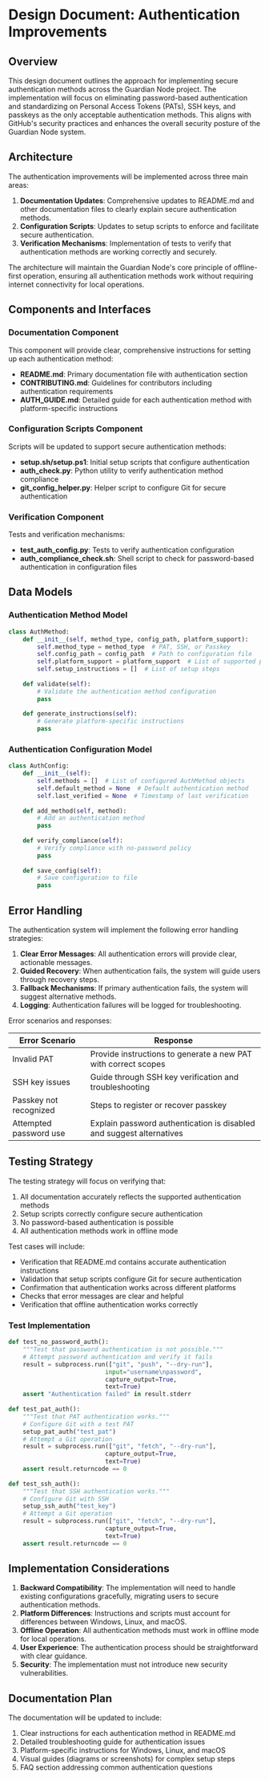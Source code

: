 # Design Document: Authentication Improvements

## Overview

This design document outlines the approach for implementing secure authentication methods across the Guardian Node project. The implementation will focus on eliminating password-based authentication and standardizing on Personal Access Tokens (PATs), SSH keys, and passkeys as the only acceptable authentication methods. This aligns with GitHub's security practices and enhances the overall security posture of the Guardian Node system.

## Architecture

The authentication improvements will be implemented across three main areas:

1. **Documentation Updates**: Comprehensive updates to README.md and other documentation files to clearly explain secure authentication methods.
2. **Configuration Scripts**: Updates to setup scripts to enforce and facilitate secure authentication.
3. **Verification Mechanisms**: Implementation of tests to verify that authentication methods are working correctly and securely.

The architecture will maintain the Guardian Node's core principle of offline-first operation, ensuring all authentication methods work without requiring internet connectivity for local operations.

## Components and Interfaces

### Documentation Component

This component will provide clear, comprehensive instructions for setting up each authentication method:

- **README.md**: Primary documentation file with authentication section
- **CONTRIBUTING.md**: Guidelines for contributors including authentication requirements
- **AUTH_GUIDE.md**: Detailed guide for each authentication method with platform-specific instructions

### Configuration Scripts Component

Scripts will be updated to support secure authentication methods:

- **setup.sh/setup.ps1**: Initial setup scripts that configure authentication
- **auth_check.py**: Python utility to verify authentication method compliance
- **git_config_helper.py**: Helper script to configure Git for secure authentication

### Verification Component

Tests and verification mechanisms:

- **test_auth_config.py**: Tests to verify authentication configuration
- **auth_compliance_check.sh**: Shell script to check for password-based authentication in configuration files

## Data Models

### Authentication Method Model

```python
class AuthMethod:
    def __init__(self, method_type, config_path, platform_support):
        self.method_type = method_type  # PAT, SSH, or Passkey
        self.config_path = config_path  # Path to configuration file
        self.platform_support = platform_support  # List of supported platforms
        self.setup_instructions = []  # List of setup steps
        
    def validate(self):
        # Validate the authentication method configuration
        pass
        
    def generate_instructions(self):
        # Generate platform-specific instructions
        pass
```

### Authentication Configuration Model

```python
class AuthConfig:
    def __init__(self):
        self.methods = []  # List of configured AuthMethod objects
        self.default_method = None  # Default authentication method
        self.last_verified = None  # Timestamp of last verification
        
    def add_method(self, method):
        # Add an authentication method
        pass
        
    def verify_compliance(self):
        # Verify compliance with no-password policy
        pass
        
    def save_config(self):
        # Save configuration to file
        pass
```

## Error Handling

The authentication system will implement the following error handling strategies:

1. **Clear Error Messages**: All authentication errors will provide clear, actionable messages.
2. **Guided Recovery**: When authentication fails, the system will guide users through recovery steps.
3. **Fallback Mechanisms**: If primary authentication fails, the system will suggest alternative methods.
4. **Logging**: Authentication failures will be logged for troubleshooting.

Error scenarios and responses:

| Error Scenario | Response |
|----------------|----------|
| Invalid PAT | Provide instructions to generate a new PAT with correct scopes |
| SSH key issues | Guide through SSH key verification and troubleshooting |
| Passkey not recognized | Steps to register or recover passkey |
| Attempted password use | Explain password authentication is disabled and suggest alternatives |

## Testing Strategy

The testing strategy will focus on verifying that:

1. All documentation accurately reflects the supported authentication methods
2. Setup scripts correctly configure secure authentication
3. No password-based authentication is possible
4. All authentication methods work in offline mode

Test cases will include:

- Verification that README.md contains accurate authentication instructions
- Validation that setup scripts configure Git for secure authentication
- Confirmation that authentication works across different platforms
- Checks that error messages are clear and helpful
- Verification that offline authentication works correctly

### Test Implementation

```python
def test_no_password_auth():
    """Test that password authentication is not possible."""
    # Attempt password authentication and verify it fails
    result = subprocess.run(["git", "push", "--dry-run"], 
                           input="username\npassword", 
                           capture_output=True, 
                           text=True)
    assert "Authentication failed" in result.stderr
    
def test_pat_auth():
    """Test that PAT authentication works."""
    # Configure Git with a test PAT
    setup_pat_auth("test_pat")
    # Attempt a Git operation
    result = subprocess.run(["git", "fetch", "--dry-run"], 
                           capture_output=True, 
                           text=True)
    assert result.returncode == 0
    
def test_ssh_auth():
    """Test that SSH authentication works."""
    # Configure Git with SSH
    setup_ssh_auth("test_key")
    # Attempt a Git operation
    result = subprocess.run(["git", "fetch", "--dry-run"], 
                           capture_output=True, 
                           text=True)
    assert result.returncode == 0
```

## Implementation Considerations

1. **Backward Compatibility**: The implementation will need to handle existing configurations gracefully, migrating users to secure authentication methods.
2. **Platform Differences**: Instructions and scripts must account for differences between Windows, Linux, and macOS.
3. **Offline Operation**: All authentication methods must work in offline mode for local operations.
4. **User Experience**: The authentication process should be straightforward with clear guidance.
5. **Security**: The implementation must not introduce new security vulnerabilities.

## Documentation Plan

The documentation will be updated to include:

1. Clear instructions for each authentication method in README.md
2. Detailed troubleshooting guide for authentication issues
3. Platform-specific instructions for Windows, Linux, and macOS
4. Visual guides (diagrams or screenshots) for complex setup steps
5. FAQ section addressing common authentication questions